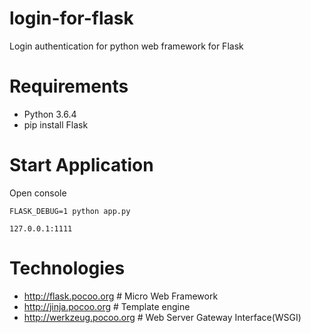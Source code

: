 # login-for-flask
Login authentication for python web framework for Flask

# Requirements 
- Python 3.6.4
- pip install Flask

# Start Application
Open console
```
FLASK_DEBUG=1 python app.py

127.0.0.1:1111
```
# Technologies
- http://flask.pocoo.org  # Micro Web Framework
- http://jinja.pocoo.org  # Template engine
- http://werkzeug.pocoo.org # Web Server Gateway Interface(WSGI)
